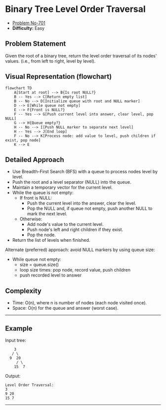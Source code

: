 # Binary Tree Level Order Traversal

- [Problem No-701](https://leetcode.com/problems/binary-tree-level-order-traversal/)
- **Difficulty:** Easy

## Problem Statement

Given the root of a binary tree, return the level order traversal of its nodes' values. (i.e., from left to right, level by level).

## Visual Representation (flowchart)

```mermaid
flowchart TD
    A[Start at root] --> B{Is root NULL?}
    B -- Yes --> C[Return empty list]
    B -- No --> D[Initialize queue with root and NULL marker]
    D --> E[While queue not empty]
    E --> F{Front is NULL?}
    F -- Yes --> G[Push current level into answer, clear level, pop NULL]
    G --> H{Queue empty?}
    H -- No --> I[Push NULL marker to separate next level]
    H -- Yes --> J[End loop]
    F -- No --> K[Process node: add value to level, push children if exist, pop node]
    K --> E
```

## Detailed Approach

- Use Breadth-First Search (BFS) with a queue to process nodes level by level.
- Push the root and a level separator (NULL) into the queue.
- Maintain a temporary vector for the current level.
- While the queue is not empty:
  - If front is NULL:
    - Push the current level into the answer, clear the level.
    - Pop the NULL and, if queue not empty, push another NULL to mark the next level.
  - Otherwise:
    - Add node's value to the current level.
    - Push node's left and right children if they exist.
    - Pop the node.
- Return the list of levels when finished.

Alternate (preferred) approach: avoid NULL markers by using queue size:
- While queue not empty:
  - size = queue.size()
  - loop size times: pop node, record value, push children
  - push recorded level to answer

## Complexity

- Time: O(n), where n is number of nodes (each node visited once).
- Space: O(n) for the queue and answer (worst case).

---

## Example

Input tree:
```
    3
   / \
  9  20
     / \
    15  7
```

Output:
```
Level Order Traversal:
3
9 20
15 7
```

---
